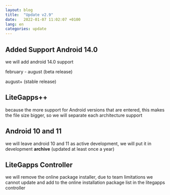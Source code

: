 ```yaml
---
layout: blog
title:  "Update v2.9"
date:   2022-01-07 11:02:07 +0100
lang: en
categories: update
---
```


<h2>Added Support Android 14.0</h2>
<p>we will add android 14.0 support
<p>february - august (beta release)
<p>august+ (stable release)</p>
<h2>LiteGapps++</h2>
<p>because the more support for Android versions that are entered, this makes the file size bigger, so we will separate each architecture support</p>

<h2>Android 10 and 11 </h2>
<p>we will leave android 10 and 11 as active development, we will put it in development <strong>archive</strong> (updated at least once a year)</p>
<h2>LiteGapps Controller</h2>
<p>we will remove the online package installer, due to team limitations we cannot update and add to the online installation package list in the litegapps controller</p>
